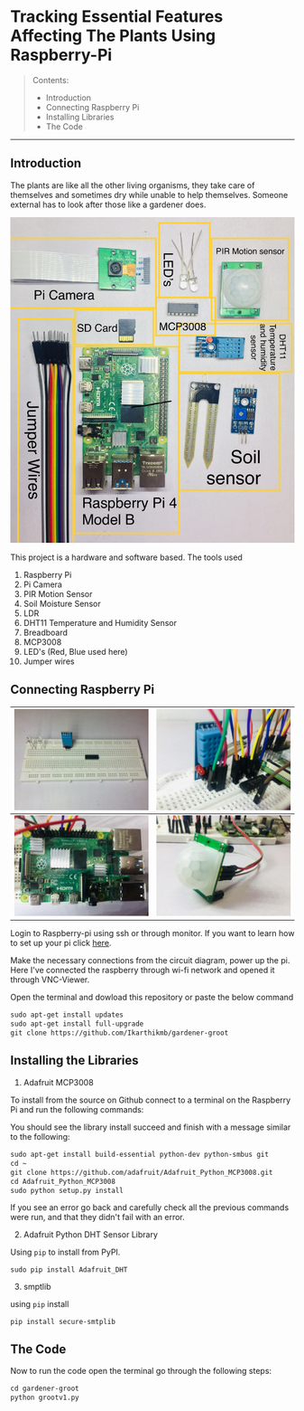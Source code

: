 # Tracking Essential Features Affecting The Plants Using Raspberry-Pi

> Contents:
> - Introduction
> - Connecting Raspberry Pi
> - Installing Libraries
> - The Code 

---

## Introduction

The plants are like all the other living organisms, they take care of themselves and sometimes dry while unable to help themselves. Someone external has to look after those like a gardener does.

![All the components used](https://github.com/Ikarthikmb/gardener-groot/blob/master/images/2020-04-14%2021.34.30.jpg)

This project is a hardware and software based. The tools used 

1. Raspberry Pi
2. Pi Camera
3. PIR Motion Sensor
4. Soil Moisture Sensor
5. LDR 
6. DHT11 Temperature and Humidity Sensor
7. Breadboard
8. MCP3008
9. LED's (Red, Blue used here)
10. Jumper wires


## Connecting Raspberry Pi
 
| ![one](https://github.com/Ikarthikmb/gardener-groot/blob/master/images/2020-04-14%2021.41.21.jpg)   | ![two](https://github.com/Ikarthikmb/gardener-groot/blob/master/images/2020-04-14%2022.22.59.jpg)  |
| --------------------------------------------------------------------------------------------------- | -------------------------------------------------------------------------------------------------- |
| ![three](https://github.com/Ikarthikmb/gardener-groot/blob/master/images/2020-04-14%2022.23.42.jpg) | ![four](https://github.com/Ikarthikmb/gardener-groot/blob/master/images/2020-04-14%2022.24.12.jpg) |

 Login to Raspberry-pi using ssh or through monitor. If you want to learn how to set up your pi click [here](https://www.instructables.com/id/Set-Up-Raspberry-Pi-4-Through-Laptoppc-Using-Ether/).
 
 Make the necessary connections from the circuit diagram, power up the pi. Here I've connected the raspberry through wi-fi network and opened it through VNC-Viewer.

 Open the terminal and dowload this repository or paste the below command

    sudo apt-get install updates
    sudo apt-get install full-upgrade
    git clone https://github.com/Ikarthikmb/gardener-groot


## Installing the Libraries

1. Adafruit MCP3008

To install from the source on Github connect to a terminal on the Raspberry Pi and run the following commands:

You should see the library install succeed and finish with a message similar to the following:

    sudo apt-get install build-essential python-dev python-smbus git
    cd ~
    git clone https://github.com/adafruit/Adafruit_Python_MCP3008.git
    cd Adafruit_Python_MCP3008
    sudo python setup.py install

If you see an error go back and carefully check all the previous commands were run, and that they didn't fail with an error.

2. Adafruit Python DHT Sensor Library

Using  `pip` to install from PyPI.

    sudo pip install Adafruit_DHT

3. smptlib

using `pip` install

    pip install secure-smtplib

## The Code

Now to run the code open the terminal go through the following steps:

    cd gardener-groot
    python grootv1.py